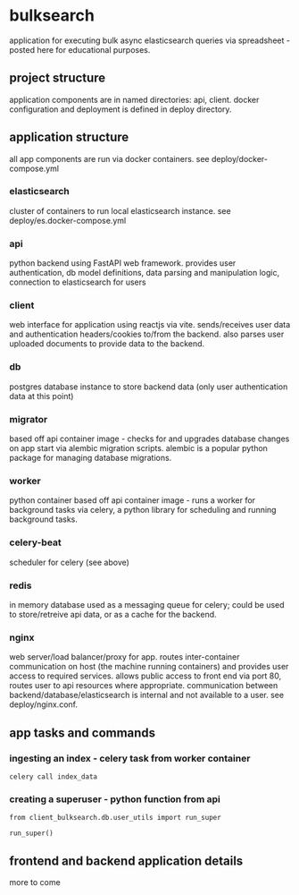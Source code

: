 # bulksearch
application for executing bulk async elasticsearch queries via spreadsheet - posted here for educational purposes.

## project structure
application components are in named directories: api, client. docker configuration and deployment is defined in deploy directory.

## application structure
all app components are run via docker containers. see deploy/docker-compose.yml

### elasticsearch
cluster of containers to run local elasticsearch instance. see deploy/es.docker-compose.yml

### api
python backend using FastAPI web framework. provides user authentication, db model definitions, data parsing and manipulation logic, connection to elasticsearch for users

### client
web interface for application using reactjs via vite. sends/receives user data and authentication headers/cookies to/from the backend. also parses user uploaded documents to provide data to the backend.

### db
postgres database instance to store backend data (only user authentication data at this point)

### migrator
based off api container image - checks for and upgrades database changes on app start via alembic migration scripts. alembic is a popular python package for managing database migrations.

### worker
python container based off api container image - runs a worker for background tasks via celery, a python library for scheduling and running background tasks.

### celery-beat
scheduler for celery (see above)

### redis
in memory database used as a messaging queue for celery; could be used to store/retreive api data, or as a cache for the backend.

### nginx
web server/load balancer/proxy for app. routes inter-container communication on host (the machine running containers) and provides user access to required services. allows public access to front end via port 80, routes user to api resources where appropriate. communication between backend/database/elasticsearch is internal and not available to a user. see deploy/nginx.conf.

## app tasks and commands

### ingesting an index - celery task from worker container
```
celery call index_data
```

### creating a superuser - python function from api
```
from client_bulksearch.db.user_utils import run_super

run_super()
```

## frontend and backend application details

more to come